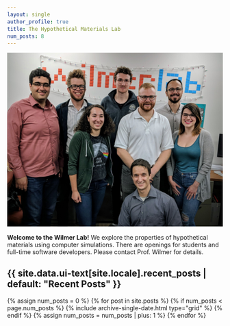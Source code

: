 ```yaml
---
layout: single
author_profile: true
title: The Hypothetical Materials Lab
num_posts: 8
---
```

![group-photo](/assets/img/people/GroupPhoto_May2018.jpg)

**Welcome to the Wilmer Lab!**
We explore the properties of hypothetical materials using computer simulations.
There are openings for students and full-time software developers.
Please contact Prof. Wilmer for details.

<h2 class="archive__subtitle">{{ site.data.ui-text[site.locale].recent_posts | default: "Recent Posts" }}</h2>

<div class="grid__wrapper">
  {% assign num_posts = 0 %}
  {% for post in site.posts %}
    {% if num_posts < page.num_posts %}
      {% include archive-single-date.html type="grid" %}
    {% endif %}
    {% assign num_posts = num_posts | plus: 1 %}
  {% endfor %}
</div>
